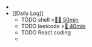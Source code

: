 -
- [[Daily Log]]
	- TODO shell >[🍅🍅 50min](#agenda-pomo://?t=f-1687071567742-1500%2Cf-1687074129576-1500)
	- TODO leetcode >[🍅 40min](#agenda-pomo://?t=f-1687168884887-2400)
	- TODO React coding
	-